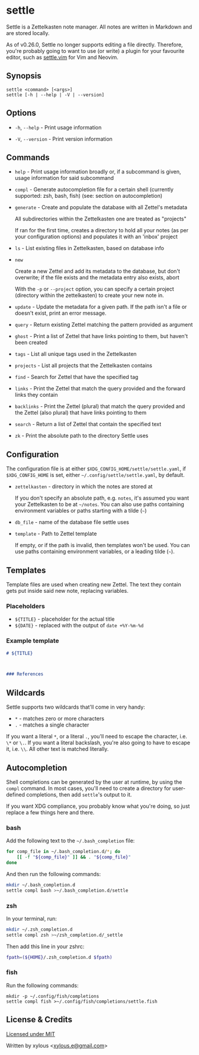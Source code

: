# settle

Settle is a Zettelkasten note manager. All notes are written in Markdown and are
stored locally.

As of v0.26.0, Settle no longer supports editing a file directly.
Therefore, you're probably going to want to use (or write) a plugin for your
favourite editor, such as [settle.vim](https://github.com/xylous/settle.vim) for
Vim and Neovim.

## Synopsis

```
settle <command> [<args>]
settle [-h | --help | -V | --version]
```

## Options

- `-h`, `--help` - Print usage information

- `-V`, `--version` - Print version information

## Commands

- `help` - Print usage information broadly or, if a subcommand is given, usage
    information for said subcommand

- `compl` - Generate autocompletion file for a certain shell (currently
    supported: zsh, bash, fish) (see: section on autocompletion)

- `generate` - Create and populate the database with all Zettel's metadata

    All subdirectories within the Zettelkasten one are treated as "projects"

    If ran for the first time, creates a directory to hold all your notes (as
    per your configuration options) and populates it with an 'inbox' project

- `ls` - List existing files in Zettelkasten, based on database info

- `new`

    Create a new Zettel and add its metadata to the database, but don't
    overwrite; if the file exists and the metadata entry also exists, abort

    With the `-p` or `--project` option, you can specify a certain project
    (directory within the zettelkasten) to create your new note in.

- `update` - Update the metadata for a given path. If the path isn't a file or
    doesn't exist, print an error message.

- `query` - Return existing Zettel matching the pattern provided as argument

- `ghost` - Print a list of Zettel that have links pointing to them, but haven't
    been created

- `tags` - List all unique tags used in the Zettelkasten

- `projects` - List all projects that the Zettelkasten contains

- `find` - Search for Zettel that have the specified tag

- `links` - Print the Zettel that match the query provided and the forward links
    they contain

- `backlinks` - Print the Zettel (plural) that match the query provided and the
    Zettel (also plural) that have links pointing to them

- `search` - Return a list of Zettel that contain the specified text

- `zk` - Print the absolute path to the directory Settle uses

## Configuration

The configuration file is at either `$XDG_CONFIG_HOME/settle/settle.yaml`, if
`$XDG_CONFIG_HOME` is set, either `~/.config/settle/settle.yaml`, by default.

- `zettelkasten` - directory in which the notes are stored at

    If you don't specify an absolute path, e.g. `notes`, it's assumed you want
    your Zettelkasten to be at `~/notes`. You can also use paths containing
    environment variables or paths starting with a tilde (`~`)

- `db_file` - name of the database file settle uses

- `template` - Path to Zettel template

    If empty, or if the path is invalid, then templates won't be used. You can
    use paths containing environment variables, or a leading tilde (`~`).

## Templates

Template files are used when creating new Zettel. The text they contain gets put
inside said new note, replacing variables.

### Placeholders

- `${TITLE}` - placeholder for the actual title
- `${DATE}` - replaced with the output of `date +%Y-%m-%d`

### Example template

```md
# ${TITLE}



### References


```

## Wildcards

Settle supports two wildcards that'll come in very handy:

- `*` - matches zero or more characters
- `.` - matches a single character

If you want a literal `*`, or a literal `.`, you'll need to escape the
character, i.e. `\*` or `\.`. If you want a literal backslash, you're also going
to have to escape it, i.e. `\\`. All other text is matched literally.

## Autocompletion

Shell completions can be generated by the user at runtime, by using the `compl`
command. In most cases, you'll need to create a directory for user-defined
completions, then add `settle`'s output to it.

If you want XDG compliance, you probably know what you're doing, so just replace
a few things here and there.

### bash

Add the following text to the `~/.bash_completion` file:

```bash
for comp_file in ~/.bash_completion.d/*; do
    [[ -f "${comp_file}" ]] && . "${comp_file}"
done
```

And then run the following commands:

```bash
mkdir ~/.bash_completion.d
settle compl bash >~/.bash_completion.d/settle
```

### zsh

In your terminal, run:

```zsh
mkdir ~/.zsh_completion.d
settle compl zsh >~/zsh_completion.d/_settle
```

Then add this line in your zshrc:

```zsh
fpath=(${HOME}/.zsh_completion.d $fpath)
```

### fish

Run the following commands:

```fish
mkdir -p ~/.config/fish/completions
settle compl fish >~/.config/fish/completions/settle.fish
```

## License & Credits

[Licensed under MIT](../LICENSE)

Written by xylous \<xylous.e@gmail.com\>
